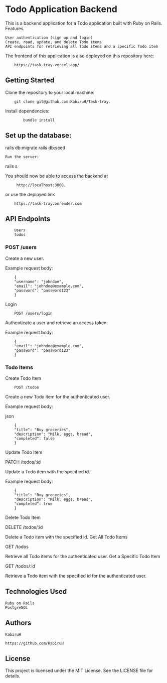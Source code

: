 # Todo Application Backend

This is a backend application for a Todo application built with Ruby on Rails.
Features

    User authentication (sign up and login)
    Create, read, update, and delete Todo items
    API endpoints for retrieving all Todo items and a specific Todo item

The frontend of this application is also deployed on this repository here: 

        https://task-tray.vercel.app/

## Getting Started

Clone the repository to your local machine:


        git clone git@github.com:KabiruH/Task-tray.

Install dependencies:

            bundle install

## Set up the database:



rails db:migrate
rails db:seed

    Run the server:

rails s

You should now be able to access the backend at    

         http://localhost:3000.

or use the deployed link

        https://task-tray.onrender.com

## API Endpoints
        Users
        todos

### POST /users

Create a new user.

Example request body:

        {
        "username": "johndoe",
        "email": "johndoe@example.com",
        "password": "password123"
        }

Login

        POST /users/login

Authenticate a user and retrieve an access token.

Example request body:

        {
        "email": "johndoe@example.com",
        "password": "password123"
        }

### Todo Items

Create Todo Item

        POST /todos

Create a new Todo item for the authenticated user.

Example request body:

json

        {
        "title": "Buy groceries",
        "description": "Milk, eggs, bread",
        "completed": false
        }

Update Todo Item

PATCH /todos/:id

Update a Todo item with the specified id.

Example request body:


        {
        "title": "Buy groceries",
        "description": "Milk, eggs, bread",
        "completed": true
        }

Delete Todo Item

DELETE /todos/:id

Delete a Todo item with the specified id.
Get All Todo Items

GET /todos

Retrieve all Todo items for the authenticated user.
Get a Specific Todo Item

GET /todos/:id

Retrieve a Todo item with the specified id for the authenticated user.


## Technologies Used

    Ruby on Rails
    PostgreSQL

## Authors

    KabiruH

    https://github.com/KabiruH

## License

This project is licensed under the MIT License. See the LICENSE file for details.
